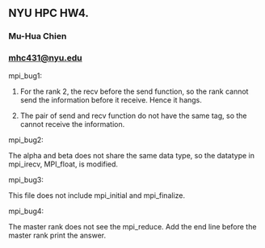 ## NYU HPC HW4.
### Mu-Hua Chien 
### mhc431@nyu.edu

mpi_bug1: 

1. For the rank 2, the recv before the send function, so the rank cannot send the information before it receive. Hence it hangs.   

2. The pair of send and recv function do not have the same tag, so the cannot receive the information.   


mpi_bug2:
 
The alpha and beta does not share the same data type, so the datatype in mpi_irecv, MPI_float, is modified. 

mpi_bug3: 

This file does not include mpi_initial and mpi_finalize. 

mpi_bug4: 

The master rank does not see the mpi_reduce. Add the end line before the master rank print the answer. 

